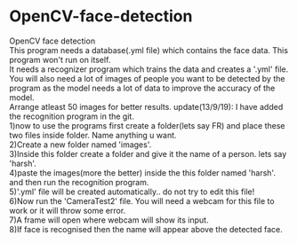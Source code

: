 # OpenCV-face-detection
OpenCV face detection<br>
This program needs a database(.yml file) which contains the face data. This program won't run on itself.<br> 
It needs a recognizer program which trains the data and creates a '.yml' file.<br>
You will also need a lot of images of people you want to be detected by the program as the model needs a lot of data to improve the accuracy of the model.<br>Arrange atleast 50 images for better results.
update(13/9/19): I have added the recognition program in the git.<br>
1)now to use the programs first create a folder(lets say FR) and place these two files inside folder. Name anything u want.<br>
2)Create a new folder named 'images'.<br>
3)Inside this folder create a folder and give it the name of a person. lets say 'harsh'.<br>
4)paste the images(more the better) inside the this folder named 'harsh'. and then run the recognition program.<br>
5)'.yml' file will be created automatically.. do not try to edit this file!<br>
6)Now run the 'CameraTest2' file. You will need a webcam for this file to work or it will throw some error.<br>
7)A frame will open where webcam will show its input.<br>
8)If face is recognised then the name will appear above the detected face.<br>
